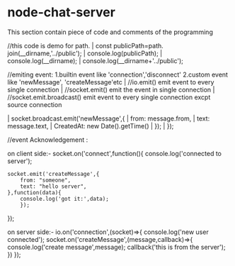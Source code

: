 # node-chat-server


This section contain piece of code and comments of the programming

//this code is demo for path.
|   const publicPath=path. join(__dirname,'../public');
|   console.log(publicPath);
|   console.log(__dirname);
|   console.log(__dirname+'../public');

//emiting event:
	1.builtin event like 'connection','disconnect'
	2.custom event like 'newMessage', 'createMessage'etc
|		//io.emit()  emit event to every single connection
|		//socket.emit() emit the event in single connection
|		//socket.emit.broadcast() emit event to every single connection excpt source connection

|		socket.broadcast.emit('newMessage',{
|			from: message.from,
|			text: message.text,
|			CreatedAt: new Date().getTime()
|		});
|		});


//event Acknowledgement :

on client side:-
socket.on('connect',function(){
	console.log('connected to server');

	socket.emit('createMessage',{
		from: "someone",
		text: "hello server",
	},function(data){
		console.log('got it:',data);
		});
});

on server side:-
io.on('connection',(socket)=>{
	console.log('new user connected');
	socket.on('createMessage',(message,callback)=>{
		console.log('create message',message);
		callback('this is from the server');
		})
});
